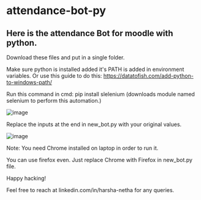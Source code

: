 # attendance-bot-py
## Here is the attendance Bot for moodle with python.

Download these files and put in a single folder.

Make sure python is installed added it's PATH is added in environment variables. Or use this guide to do this: https://datatofish.com/add-python-to-windows-path/

Run this command in cmd: pip install slelenium (downloads module named selenium to perform this automation.)

![image](https://user-images.githubusercontent.com/25225208/94424551-04b47180-01a8-11eb-8851-a28d0af381e3.png)

Replace the inputs at the end in new_bot.py with your original values.

![image](https://user-images.githubusercontent.com/25225208/94424741-5957ec80-01a8-11eb-83d8-4a18043d75ea.png)

Note: You need Chrome installed on laptop in order to run it.

You can use firefox even. Just replace Chrome with Firefox in new_bot.py file.

Happy hacking!

Feel free to reach at linkedin.com/in/harsha-netha for any queries.
